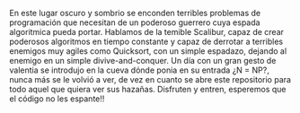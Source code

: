 En este lugar oscuro y sombrio se enconden terribles problemas de programación
que necesitan de un poderoso guerrero cuya espada algoritmica pueda portar. Hablamos
de la temible Scalibur, capaz de crear poderosos algoritmos en tiempo constante y
capaz de derrotar a terribles enemigos muy agiles como Quicksort, con un simple espadazo, 
dejando al enemigo en un simple divive-and-conquer. Un día con un gran gesto de valentia
se introdujo en la cueva dónde ponia en su entrada ¿N = NP?, nunca más se le volvió
a ver, de vez en cuanto se abre este repositorio para todo aquel que quiera ver sus 
hazañas. Disfruten y entren, esperemos que el código no les espante!!

